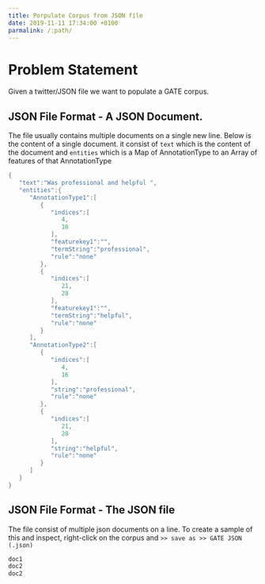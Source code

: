```yaml
---
title: Porpulate Corpus from JSON file
date: 2019-11-11 17:34:00 +0100
parmalink: /:path/
---
```



# Problem Statement
Given a twitter/JSON file we want to populate a GATE corpus.


## JSON File Format - A JSON Document.
The file usually contains multiple documents on a single new line.
Below is the content of a single document. it consist of `text` which is the content of the document and `entities` which is a Map of AnnotationType to an Array of features of that AnnotationType
```java
{
   "text":"Was professional and helpful ",
   "entities":{
      "AnnotationType1":[
         {
            "indices":[
               4,
               16
            ],
            "featurekey1":"",
            "termString":"professional",
            "rule":"none"
         },
         {
            "indices":[
               21,
               28
            ],
            "featurekey1":"",
            "termString":"helpful",
            "rule":"none"
         }
      ],
      "AnnotationType2":[
         {
            "indices":[
               4,
               16
            ],
            "string":"professional",
            "rule":"none"
         },
         {
            "indices":[
               21,
               28
            ],
            "string":"helpful",
            "rule":"none"
         }
      ]
   }
}
```

## JSON File Format - The JSON file
The file consist of multiple json documents on a line.
To create a sample of this and inspect, right-click on the corpus and `>> save as >> GATE JSON (.json)`

```java
doc1
doc2
doc2

```
